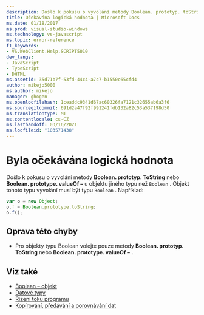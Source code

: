 ```yaml
---
description: Došlo k pokusu o vyvolání metody Boolean. prototyp. toString nebo Boolean. prototype. valueOf – u objektu jiného než logického typu.
title: Očekávána logická hodnota | Microsoft Docs
ms.date: 01/18/2017
ms.prod: visual-studio-windows
ms.technology: vs-javascript
ms.topic: error-reference
f1_keywords:
- VS.WebClient.Help.SCRIPT5010
dev_langs:
- JavaScript
- TypeScript
- DHTML
ms.assetid: 35d71b7f-53fd-44c4-a7c7-b1550c65cfd4
author: mikejo5000
ms.author: mikejo
manager: ghogen
ms.openlocfilehash: 1ceaddc9341d67ac60326fa7121c32655ab6a3f6
ms.sourcegitcommit: 691d2a47f92f991241fdb132a82c53a537198d50
ms.translationtype: MT
ms.contentlocale: cs-CZ
ms.lasthandoff: 03/16/2021
ms.locfileid: "103571438"
---
```

# <a name="boolean-expected"></a>Byla očekávána logická hodnota
Došlo k pokusu o vyvolání metody **Boolean. prototyp. ToString** nebo **Boolean. prototype. valueOf –** u objektu jiného typu než `Boolean` . Objekt tohoto typu vyvolání musí být typu `Boolean` . Například:

```JavaScript
var o = new Object;
o.f = Boolean.prototype.toString;
o.f();
```

## <a name="to-correct-this-error"></a>Oprava této chyby

- Pro objekty typu Boolean volejte pouze metody **Boolean. prototyp. ToString** nebo **Boolean. prototype. valueOf –** **.**

## <a name="see-also"></a>Viz také

- [Boolean – objekt](https://developer.mozilla.org/docs/Web/JavaScript/Reference/Global_Objects/Boolean)
- [Datové typy](https://developer.mozilla.org/docs/Web/JavaScript/Data_structures)
- [Řízení toku programu](https://developer.mozilla.org/docs/Web/JavaScript/Guide/Control_flow_and_error_handling)
- [Kopírování, předávání a porovnávání dat](https://developer.mozilla.org/docs/Web/JavaScript/Guide/Functions)
